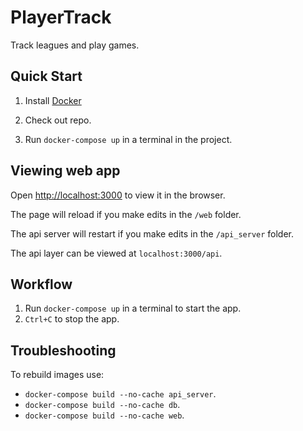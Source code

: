 # PlayerTrack

Track leagues and play games.

## Quick Start

1. Install [Docker](https://docs.docker.com/docker-for-windows/install/) 

1. Check out repo.

1. Run `docker-compose up` in a terminal in the project.

## Viewing web app

Open [http://localhost:3000](http://localhost:3000) to view it in the browser.

The page will reload if you make edits in the `/web` folder.

The api server will restart if you make edits in the `/api_server` folder.

The api layer can be viewed at `localhost:3000/api`.

## Workflow
1. Run `docker-compose up` in a terminal to start the app.
1. `Ctrl+C` to stop the app.

## Troubleshooting

To rebuild images use:

- `docker-compose build --no-cache api_server`.
- `docker-compose build --no-cache db`.
- `docker-compose build --no-cache web`.
